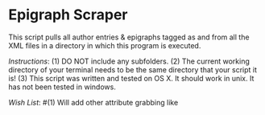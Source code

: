 Epigraph Scraper
================
This script pulls all author entries & epigraphs tagged as <author> and <epigraph> from all the XML files in a directory in which this program is executed.

*Instructions*:
(1) DO NOT include any subfolders. 
(2) The current working directory of your terminal needs to be the same directory that your script it is! 
(3) This script was written and tested on OS X. It should work in unix. It has not been tested in windows.

*Wish List*:
#(1) Will add other attribute grabbing like <title>, <year>, etc. 
#(2) Add ability to output to a csv file instead of a terminal.
